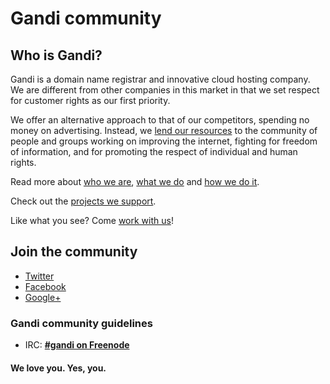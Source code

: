 # Gandi community 

## Who is Gandi?

Gandi is a domain name registrar and innovative cloud hosting company. We are different from other companies in this market in that we set respect for customer rights as our first priority.

We offer an alternative approach to that of our competitors, spending no money on advertising. Instead, we [lend our resources](https://www.gandi.net/supports/) to the community of people and groups working on improving the internet, fighting for freedom of information, and for promoting the respect of individual and human rights.

Read more about [who we are](https://www.gandi.net/whowe/), [what we do](https://www.gandi.net/domain) and [how we do it](https://www.gandi.net/no-bullshit).

Check out the [projects we support](https://www.gandi.net/supports/).

Like what you see? Come [work with us](https://github.com/Gandi/hiring)!

## Join the community

* [Twitter](https://www.twitter.com/gandibar)
* [Facebook](https://www.facebook.com/GandiBar)
* [Google+](https://plus.google.com/+GandiNetUS)


### Gandi community guidelines

* IRC: **[#gandi on Freenode](IRC.md)**




#### We love you. Yes, you.



